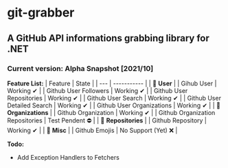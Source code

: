 # git-grabber
## A GitHub API informations grabbing library for .NET
### Current version: Alpha Snapshot [2021/10]
**Feature List:**
| Feature | State |
| --- | ----------- |
| 🔵 **User** |
| Gihub User | Working ✔ |
| Github User Followers | Working ✔ |
| Github User Repositories | Working ✔ |
| Github User Search | Working ✔ |
| Github User Detailed Search | Working ✔ |
| Github User Organizations | Working ✔ |
| 🔵 **Organizations** |
| Github Organization | Working ✔ |
| Github Organization Repositories | Test Pendent ⛔ |
| 🔵 **Repositories** |
| Github Repository | Working ✔ |
| 🔵 **Misc** |
| Github Emojis | No Support (Yet) ❌ |

**Todo:**
- Add Exception Handlers to Fetchers
